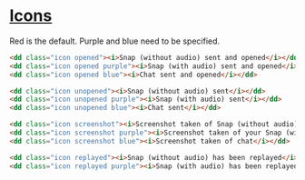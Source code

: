 # [Icons](https://support.snapchat.com/en-US/a/friends-screen-icon-guide)
Red is the default. Purple and blue need to be specified.
```html
<dd class="icon opened"><i>Snap (without audio) sent and opened</i></dd>
<dd class="icon opened purple"><i>Snap (with audio) sent and opened</i></dd>
<dd class="icon opened blue"><i>Chat sent and opened</i></dd>

<dd class="icon unopened"><i>Snap (without audio) sent</i></dd>
<dd class="icon unopened purple"><i>Snap (with audio) sent</i></dd>
<dd class="icon unopened blue"><i>Chat sent</i></dd>

<dd class="icon screenshot"><i>Screenshot taken of Snap (without audio)</i></dd>
<dd class="icon screenshot purple"><i>Screenshot taken of your Snap (with audio)</i></dd>
<dd class="icon screenshot blue"><i>Screenshot taken of chat</i></dd>

<dd class="icon replayed"><i>Snap (without audio) has been replayed</i></dd>
<dd class="icon replayed purple"><i>Snap (with audio) has been replayed</i></dd>
```
